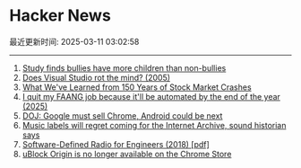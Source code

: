 # Hacker News

最近更新时间: 2025-03-11 03:02:58

--- 
1. [Study finds bullies have more children than non-bullies](https://phys.org/news/2025-02-bullies-children.html) 
2. [Does Visual Studio rot the mind? (2005)](https://charlespetzold.com/etc/DoesVisualStudioRotTheMind.html) 
3. [What We've Learned from 150 Years of Stock Market Crashes](https://www.morningstar.com/economy/what-weve-learned-150-years-stock-market-crashes) 
4. [I quit my FAANG job because it'll be automated by the end of the year (2025)](https://jagilley.github.io/faang-blog.html) 
5. [DOJ: Google must sell Chrome, Android could be next](https://arstechnica.com/google/2025/03/doj-google-must-sell-chrome-android-could-be-next/) 
6. [Music labels will regret coming for the Internet Archive, sound historian says](https://arstechnica.com/tech-policy/2025/03/music-labels-will-regret-coming-for-the-internet-archive-sound-historian-says/) 
7. [Software-Defined Radio for Engineers (2018) [pdf]](https://www.analog.com/media/en/training-seminars/design-handbooks/Software-Defined-Radio-for-Engineers-2018/SDR4Engineers.pdf) 
8. [uBlock Origin is no longer available on the Chrome Store](https://chromewebstore.google.com/detail/ublock-origin/cjpalhdlnbpafiamejdnhcphjbkeiagm?hl=en) 
